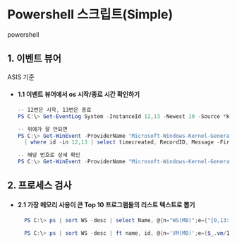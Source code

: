 # Powershell 스크립트(Simple)

powershell

## 1. 이벤트 뷰어
ASIS  기준

* #### 1.1 이벤트 뷰어에서 os 시작/종료 시간 확인하기
    ```powershell
    -- 12번은 시작, 13번은 종료
    PS C:\> Get-EventLog System -InstanceId 12,13 -Newest 10 -Source *kernel-general
    ```

    ```powershell
    -- 위에가 잘 안되면 
    PS C:\> Get-WinEvent -ProviderName "Microsoft-Windows-Kernel-General" `
      | where id -in 12,13 | select timecreated, RecordID, Message -First 10 | ft -AutoSize
    ```

    ```powershell
    -- 해당 번호로 상세 확인
    PS C:\> Get-WinEvent -ProviderName "Microsoft-Windows-Kernel-General" | where recordid -eq 11134 | fl *
    ```
    
## 2. 프로세스 검사
* #### 2.1 가장 메모리 사용이 큰 Top 10 프로그램들의 리스트 텍스트로 뽑기
  ```powershell
    PS C:\> ps | sort WS -desc | select Name, @{n="WS(MB)";e={"{0,13:N0}" -f ($_.WS/1MB)}} -First 10 | Out-File pslist.txt
  ```

  ```powershell
    PS C:\> ps | sort WS -desc | ft name, id, @{n='VM(MB)';e={$_.vm/1MB};formatstring='N2';align='right'} -AutoSize
  ```